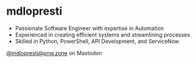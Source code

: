 ﻿# mdlopresti

- Passionate Software Engineer with expertise in Automation
- Experienced in creating efficient systems and streamlining processes
- Skilled in Python, PowerShell, API Development, and ServiceNow

 <a rel="me" href="https://pnw.zone/@mdlopresti">@mdlopresti@pnw.zone on Mastodon</a>
